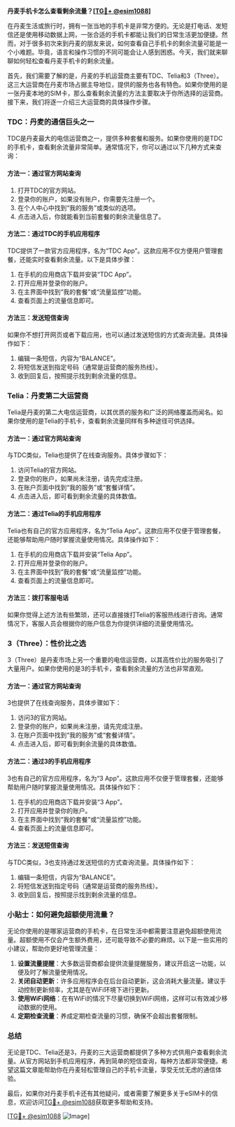 **丹麦手机卡怎么查看剩余流量？[[TG💪+ @esim1088](https://t.me/s/esim1088)]**

在丹麦生活或旅行时，拥有一张当地的手机卡是非常方便的。无论是打电话、发短信还是使用移动数据上网，一张合适的手机卡都能让我们的日常生活更加便捷。然而，对于很多初次来到丹麦的朋友来说，如何查看自己手机卡的剩余流量可能是一个小难题。毕竟，语言和操作习惯的不同可能会让人感到困惑。今天，我们就来聊聊如何轻松查看丹麦手机卡的剩余流量。

首先，我们需要了解的是，丹麦的手机运营商主要有TDC、Telia和3（Three）。这三大运营商在丹麦市场占据主导地位，提供的服务也各有特色。如果你使用的是一张丹麦本地的SIM卡，那么查看剩余流量的方法主要取决于你所选择的运营商。接下来，我们将逐一介绍三大运营商的具体操作步骤。

### TDC：丹麦的通信巨头之一

TDC是丹麦最大的电信运营商之一，提供多种套餐和服务。如果你使用的是TDC的手机卡，查看剩余流量非常简单。通常情况下，你可以通过以下几种方式来查询：

#### 方法一：通过官方网站查询
1. 打开TDC的官方网站。
2. 登录你的账户，如果没有账户，你需要先注册一个。
3. 在个人中心中找到“我的服务”或类似的选项。
4. 点击进入后，你就能看到当前套餐的剩余流量信息了。

#### 方法二：通过TDC的手机应用程序
TDC提供了一款官方应用程序，名为“TDC App”。这款应用不仅方便用户管理套餐，还能实时查看剩余流量。以下是具体步骤：
1. 在手机的应用商店下载并安装“TDC App”。
2. 打开应用并登录你的账户。
3. 在主界面中找到“我的套餐”或“流量监控”功能。
4. 查看页面上的流量信息即可。

#### 方法三：发送短信查询
如果你不想打开网页或者下载应用，也可以通过发送短信的方式查询流量。具体操作如下：
1. 编辑一条短信，内容为“BALANCE”。
2. 将短信发送到指定号码（通常是运营商的服务热线）。
3. 收到回复后，按照提示找到剩余流量的信息。

### Telia：丹麦第二大运营商

Telia是丹麦的第二大电信运营商，以其优质的服务和广泛的网络覆盖而闻名。如果你使用的是Telia的手机卡，查看剩余流量同样有多种途径可供选择。

#### 方法一：通过官方网站查询
与TDC类似，Telia也提供了在线查询服务。具体步骤如下：
1. 访问Telia的官方网站。
2. 登录你的账户，如果尚未注册，请先完成注册。
3. 在账户页面中找到“我的服务”或“套餐详情”。
4. 点击进入后，即可看到剩余流量的具体数值。

#### 方法二：通过Telia的手机应用程序
Telia也有自己的官方应用程序，名为“Telia App”。这款应用不仅便于管理套餐，还能够帮助用户随时掌握流量使用情况。具体操作如下：
1. 在手机的应用商店下载并安装“Telia App”。
2. 打开应用并登录你的账户。
3. 在主界面中找到“我的套餐”或“流量监控”功能。
4. 查看页面上的流量信息即可。

#### 方法三：拨打客服电话
如果你觉得上述方法有些繁琐，还可以直接拨打Telia的客服热线进行咨询。通常情况下，客服人员会根据你的账户信息为你提供详细的流量使用情况。

### 3（Three）：性价比之选

3（Three）是丹麦市场上另一个重要的电信运营商，以其高性价比的服务吸引了大量用户。如果你使用的是3的手机卡，查看剩余流量的方法也非常直观。

#### 方法一：通过官方网站查询
3也提供了在线查询服务，具体步骤如下：
1. 访问3的官方网站。
2. 登录你的账户，如果尚未注册，请先完成注册。
3. 在账户页面中找到“我的服务”或“套餐详情”。
4. 点击进入后，即可看到剩余流量的具体数值。

#### 方法二：通过3的手机应用程序
3也有自己的官方应用程序，名为“3 App”。这款应用不仅便于管理套餐，还能够帮助用户随时掌握流量使用情况。具体操作如下：
1. 在手机的应用商店下载并安装“3 App”。
2. 打开应用并登录你的账户。
3. 在主界面中找到“我的套餐”或“流量监控”功能。
4. 查看页面上的流量信息即可。

#### 方法三：发送短信查询
与TDC类似，3也支持通过发送短信的方式查询流量。具体操作如下：
1. 编辑一条短信，内容为“BALANCE”。
2. 将短信发送到指定号码（通常是运营商的服务热线）。
3. 收到回复后，按照提示找到剩余流量的信息。

### 小贴士：如何避免超额使用流量？

无论你使用的是哪家运营商的手机卡，在日常生活中都需要注意避免超额使用流量。超额使用不仅会产生额外费用，还可能导致不必要的麻烦。以下是一些实用的小建议，帮助你更好地管理流量：

1. **设置流量提醒**：大多数运营商都会提供流量提醒服务，建议开启这一功能，以便及时了解流量使用情况。
2. **关闭自动更新**：许多应用程序会在后台自动更新，这会消耗大量流量。建议手动控制更新频率，尤其是在WiFi环境下进行更新。
3. **使用WiFi网络**：在有WiFi的情况下尽量切换到WiFi网络，这样可以有效减少移动数据的使用。
4. **定期检查流量**：养成定期检查流量的习惯，确保不会超出套餐限制。

### 总结

无论是TDC、Telia还是3，丹麦的三大运营商都提供了多种方式供用户查看剩余流量。从官方网站到手机应用程序，再到简单的短信查询，每种方法都非常便捷。希望这篇文章能帮助你在丹麦轻松管理自己的手机卡流量，享受无忧无虑的通信体验。

最后，如果你对丹麦手机卡还有其他疑问，或者需要了解更多关于eSIM卡的信息，欢迎访问[TG💪+ @esim1088](https://t.me/s/esim1088)获取更多帮助和支持。

[[TG💪+ @esim1088](https://t.me/s/esim1088) ![Image](https://i.postimg.cc/4NQfJmqS/Snipaste-2025-05-13-00-14-12.png)]